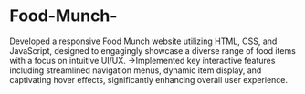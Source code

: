 # Food-Munch-
Developed a responsive Food Munch website utilizing HTML, CSS, and JavaScript, designed to engagingly showcase a diverse range of food        items with a focus on intuitive UI/UX.
->Implemented key interactive features including streamlined navigation menus, dynamic item display, and captivating hover effects,             significantly enhancing overall user experience.
